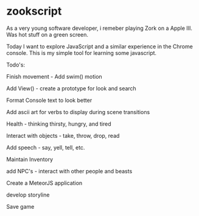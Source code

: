 zookscript
==========

As a very young software developer, i remeber playing Zork on a Apple III. Was hot stuff on a green screen.

Today I want to explore JavaScript and a similar experience in the Chrome console. This is my simple tool for learning some javascript.


Todo's:

Finish movement - Add swim() motion

Add View() - create a prototype for look and search

Format Console text to look better

Add ascii art for verbs to display during scene transitions

Health - thinking thirsty, hungry, and tired

Interact with objects - take, throw, drop, read

Add speech - say, yell, tell, etc.

Maintain Inventory

add NPC's - interact with other people and beasts

Create a MeteorJS application

develop storyline

Save game


